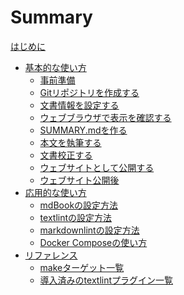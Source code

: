 # Summary

<!-- markdownlint-disable MD042 -->

[はじめに](./README.md)

- [基本的な使い方](./basic_usage/README.md)
  - [事前準備](./basic_usage/preparation.md)
  - [Gitリポジトリを作成する](./basic_usage/create_git_repository.md)
  - [文書情報を設定する](./basic_usage/set_document_info.md)
  - [ウェブブラウザで表示を確認する](./basic_usage/view_document.md)
  - [SUMMARY.mdを作る](./basic_usage/create_summary.md)
  - [本文を執筆する](./basic_usage/write_document.md)
  - [文書校正する](./basic_usage/correct_document.md)
  - [ウェブサイトとして公開する](./basic_usage/publish_document.md)
  - [ウェブサイト公開後](./basic_usage/after_publish_document.md)
- [応用的な使い方](./advanced_usage/README.md)
  - [mdBookの設定方法]()
  - [textlintの設定方法]()
  - [markdownlintの設定方法]()
  - [Docker Composeの使い方]()
- [リファレンス](./reference/README.md)
  - [makeターゲット一覧](./reference/make_targets.md)
  - [導入済みのtextlintプラグイン一覧]()
